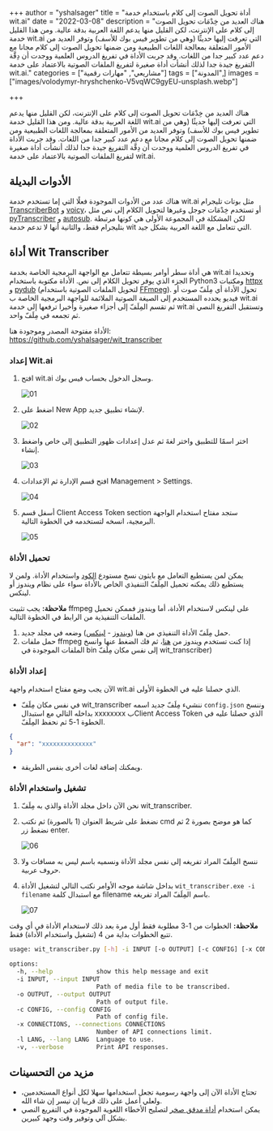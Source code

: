 +++
author = "yshalsager"
title = "أداة تحويل الصوت إلى كلام باستخدام خدمة wit.ai"
date = "2022-03-08"
description = "هناك العديد من خِدْمَات تحويل الصوت إلى كلام على اﻹنترنت، لكن القليل منها يدعم اللغة العربية بدقة عالية. ومن هذا القليل خدمة wit.ai التي تعرفت إليها حديثًا (وهي من تطوير فيس بوك للأسف) وتوفر العديد من اﻷمور المتعلقة بمعالجة اللغات الطبيعية ومن ضمنها تحويل الصوت إلى كلام مجانا مع دعم عدد كبير جدا من اللغات. وقد جربت اﻷداة في تفريغ الدروس العلمية ووجدت أن دِقَّة التفريغ جيدة جدا لذلك أنشأت أداة صغيرة لتفريغ الملفات الصوتية بالاعتماد على خدمة wit.ai."
categories = ["مشاريعي", "مهارات رقمية"]
tags = ["المدونة",]
images = ["images/volodymyr-hryshchenko-V5vqWC9gyEU-unsplash.webp"]

+++

هناك العديد من خِدْمَات تحويل الصوت إلى كلام على اﻹنترنت، لكن القليل منها يدعم اللغة العربية بدقة عالية. ومن هذا القليل خدمة wit.ai التي تعرفت إليها حديثًا (وهي من تطوير فيس بوك للأسف) وتوفر العديد من اﻷمور المتعلقة بمعالجة اللغات الطبيعية ومن ضمنها تحويل الصوت إلى كلام مجانا مع دعم عدد كبير جدا من اللغات. وقد جربت اﻷداة في تفريغ الدروس العلمية ووجدت أن دِقَّة التفريغ جيدة جدا لذلك أنشأت أداة صغيرة لتفريغ الملفات الصوتية بالاعتماد على خدمة wit.ai.



## اﻷدوات البديلة

هناك عدد من الأدوات الموجودة فعلًا التي إما تستخدم خدمة wit.ai مثل بوتات تليجرام [TranscriberBot](https://github.com/charslab/TranscriberBot) و [voicy](https://github.com/backmeupplz/voicy)، أو تستخدم خِدْمَات جوجل وغيرها لتحويل الكلام إلى نص مثل [pyTranscriber](https://github.com/raryelcostasouza/pyTranscriber) و [autosub](https://github.com/BingLingGroup/autosub). لكن المشكلة في المجموعة اﻷولى هي كونها مرتبطة بتليجرام فقط، والثانية أنها لا تدعم خدمة wit التي تتعامل مع اللغة العربية بشكل جيد.



## أداة Wit Transcriber

هي أداة سطر أوامر بسيطة تتعامل مع الواجهة البرمجية الخاصة بخدمة wit.ai وتحديدا الجزء الذي يوفر تحويل الكلام إلى نص. اﻷداة مكتوبة باستخدام Python3 ومكتبات [httpx](https://www.python-httpx.org/) و [pydub](https://github.com/jiaaro/pydub) (لتحويل الملفات الصوتية باستخدام [FFmpeg](https://ffmpeg.org/)). تحول الأداة أي مِلَفّ صوت أو فيديو يحدده المستخدم إلى الصيغة الصوتية الملائمة للواجهة البرمجية الخاصة ب wit.ai ثم تقسم المِلَفّ إلى أجزاء صغيرة وأخيرا ترفعها إلى خدمة wit.ai وتستقبل التفريغ النصي ثم تجمعه في مِلَفّ واحد.

اﻷداة مفتوحة المصدر وموجودة هنا: https://github.com/yshalsager/wit_transcriber

### إعداد Wit.ai

1. افتح wit.ai وسجل الدخول بحساب فيس بوك.

   ![01](images/01.jpg)

2. اضغط على New App لإنشاء تطبيق جديد.

   ![02](images/02.jpg)

3. اختر اسمًا للتطبيق واختر لغةَ ثم عدل إعدادات ظهور التطبيق إلى خاص واضغط إنشاء.

   ![03](images/03.jpg)

4. افتح قسم اﻹدارة ثم اﻹعدادات Management > Settings.

   ![04](images/04.jpg)

5. أسفل قسم Client Access Token section ستجد مفتاح استخدام الواجهة البرمجية، انسخه لتستخدمه في الخطوة التالية.

   ![05](images/05.jpg)

### تحميل اﻷداة

يمكن لمن يستطيع التعامل مع بايثون نسخ مستودع [الكود](https://github.com/yshalsager/wit_transcriber) واستخدام اﻷداة. ولمن لا يستطيع ذلك يمكنه تحميل المِلَفّ التنفيذي الخاص باﻷداة سواء على نظام ويندوز أو لينكس.

**ملاحظة:** يجب تثبيت ffmpeg على لينكس لاستخدام اﻷداة، أما ويندوز فممكن تحميل الملفات التنفيذية من الرابط في الخطوة التالية.

1. حمل مِلَفّ اﻷداة التنفيذي من هنا ([ويندوز](https://github.com/yshalsager/wit_transcriber/releases/latest/download/wit_transcriber.exe) - [لينكس](https://github.com/yshalsager/wit_transcriber/releases/latest/download/wit_transcriber)) وضعه في مجلد جديد.
2. حمل ملفات ffmpeg إذا كنت تستخدم ويندوز من [هنا](https://www.gyan.dev/ffmpeg/builds/ffmpeg-release-essentials.7z)، ثم فك الضغط عنها وانسخ الملفات الموجودة في bin إلى نفس مكان مِلَفّ wit_transcriber)

### إعداد الأداة

اﻵن يجب وضع مفتاح استخدام واجهة wit.ai الذي حصلنا عليه في الخطوة اﻷولى.

- في نفس مكان مِلَفّ wit_transcriber ننشيء مِلَفّ جديد اسمه `config.json` وننسخ بداخله التالي مع استبدال xxxxxxxx بClient Access Token الذي حصلنا عليه في الخطوة 1-5 ثم نحفظ المِلَفّ.

```json
{
  "ar": "xxxxxxxxxxxxxx"
}
```

- ويمكنك إضافة لغات أخرى بنفس الطريقة.

### تشغيل واستخدام الأداة

1. نحن الآن داخل مجلد الأداة والذي به مِلَفّ wit_transcriber.

2. نضغط على شريط العنوان (1 بالصورة) ثم نكتب cmd كما هو موضح بصورة 2 ثم نضغط زر enter.

   ![06](images/06.jpg)

3. ننسخ المِلَفّ المراد تفريغه إلى نفس مجلد الأداة ونسميه باسم ليس به مسافات ولا حروف عربية.

4. بداخل شاشة موجه الأوامر نكتب التالي لتشغيل الأداة `wit_transcriber.exe -i filename` مع استبدال كلمة filename باسم المِلَفّ المراد تفريغه.

   ![07](images/07.png)

**ملاحظة:** الخطوات من 1-3 مطلوبة فقط أول مرة بعد ذلك لاستخدام الأداة في أي وقت تتبع الخطوات بداية من 4 (تشغيل واستخدام الأداة) فقط.

```bash
usage: wit_transcriber.py [-h] -i INPUT [-o OUTPUT] [-c CONFIG] [-x CONNECTIONS] [-l LANG] [-v]

options:
  -h, --help            show this help message and exit
  -i INPUT, --input INPUT
                        Path of media file to be transcribed.
  -o OUTPUT, --output OUTPUT
                        Path of output file.
  -c CONFIG, --config CONFIG
                        Path of config file.
  -x CONNECTIONS, --connections CONNECTIONS
                        Number of API connections limit.
  -l LANG, --lang LANG  Language to use.
  -v, --verbose         Print API responses.
```

## مزيد من التحسينات

- تحتاج اﻷداة اﻵن إلى واجهة رسومية تجعل استخدامها سهلا لكل أنواع المستخدمين، ولعلي أعمل على ذلك قريبا إن تيسر إن شاء الله.
- يمكن استخدام [أداة مدقق صخر](https://github.com/yshalsager/tadqeek_sakhr) لتصليح الأخطاء اللغوية الموجودة في التفريع النصي بشكل آلي وتوفير وقت وجهد كبيرين.
